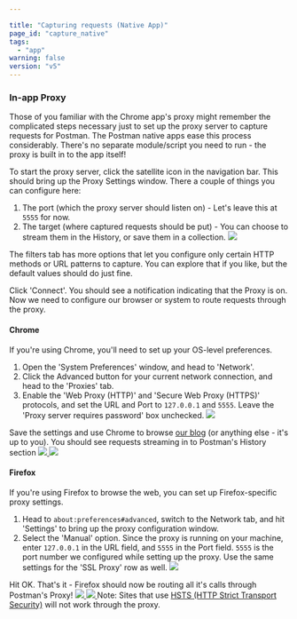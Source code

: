 ```yaml
---

title: "Capturing requests (Native App)"
page_id: "capture_native"
tags:
  - "app"
warning: false
version: "v5"
---
```

### In-app Proxy

Those of you familiar with the Chrome app's proxy might remember the complicated steps necessary just to set up the proxy server to capture requests for Postman. The Postman native apps ease this process considerably. There's no separate module/script you need to run - the proxy is built in to the app itself!

To start the proxy server, click the satellite icon in the navigation bar. This should bring up the Proxy Settings window. There a couple of things you can configure here:

1. The port (which the proxy server should listen on) - Let's leave this at `5555` for now.
2. The target (where captured requests should be put) - You can choose to stream them in the History, or save them in a collection.
[![](https://www.getpostman.com/img/v1/docs/proxy_mac/1-PostmanProxySettings.png)
][0]

The filters tab has more options that let you configure only certain HTTP methods or URL patterns to capture. You can explore that if you like, but the default values should do just fine.

Click 'Connect'. You should see a notification indicating that the Proxy is on. Now we need to configure our browser or system to route requests through the proxy.
  

#### Chrome

If you're using Chrome, you'll need to set up your OS-level preferences. 

1. Open the 'System Preferences' window, and head to 'Network'. 
2. Click the Advanced button for your current network connection, and head to the 'Proxies' tab. 
3. Enable the 'Web Proxy (HTTP)' and 'Secure Web Proxy (HTTPS)' protocols, and set the URL and Port to `127.0.0.1` and `5555`. Leave the 'Proxy server requires password' box unchecked.
[![](https://www.getpostman.com/img/v1/docs/proxy_mac/4-OsxProxySettings.png)
][1]

Save the settings and use Chrome to browse [our blog][2] (or anything else - it's up to you). You should see requests streaming in to Postman's History section
[![](https://www.getpostman.com/img/v1/docs/proxy_mac/5-ChromeBrowsing.png)
][3]
[![](https://www.getpostman.com/img/v1/docs/proxy_mac/6-ChromeInHistory.png)
][4]
  

#### Firefox

If you're using Firefox to browse the web, you can set up Firefox-specific proxy settings. 

1. Head to `about:preferences#advanced`, switch to the Network tab, and hit 'Settings' to bring up the proxy configuration window. 
2. Select the 'Manual' option. Since the proxy is running on your machine, enter `127.0.0.1` in the URL field, and `5555` in the Port field. `5555` is the port number we configured while setting up the proxy. Use the same settings for the 'SSL Proxy' row as well.
[![](https://www.getpostman.com/img/v1/docs/proxy_mac/3-FirefoxProxySettings.png)
][5]

Hit OK. That's it - Firefox should now be routing all it's calls through Postman's Proxy!
[![](https://www.getpostman.com/img/v1/docs/proxy_mac/31-FirefoxBrowsing.png)
][6]
[![](https://www.getpostman.com/img/v1/docs/proxy_mac/32-FirefoxPagesInHistory.png)
][7]
Note: Sites that use [HSTS (HTTP Strict Transport Security)][8] will not work through the proxy.


[0]: https://www.getpostman.com/img/v1/docs/proxy_mac/1-PostmanProxySettings.png
[1]: https://www.getpostman.com/img/v1/docs/proxy_mac/4-OsxProxySettings.png
[2]: https://blog.getpostman.com/
[3]: https://www.getpostman.com/img/v1/docs/proxy_mac/5-ChromeBrowsing.png
[4]: https://www.getpostman.com/img/v1/docs/proxy_mac/6-ChromeInHistory.png
[5]: https://www.getpostman.com/img/v1/docs/proxy_mac/3-FirefoxProxySettings.png
[6]: https://www.getpostman.com/img/v1/docs/proxy_mac/31-FirefoxBrowsing.png
[7]: https://www.getpostman.com/img/v1/docs/proxy_mac/32-FirefoxPagesInHistory.png
[8]: https://en.wikipedia.org/wiki/HTTP_Strict_Transport_Security
